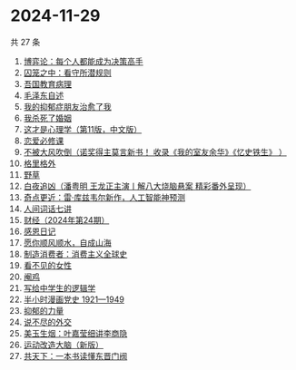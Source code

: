 # 2024-11-29

共 27 条

<!-- BEGIN WEREAD -->
<!-- 最后更新时间 2024-11-29 20:01:38 +0800 -->
1. [博弈论：每个人都能成为决策高手](https://weread.qq.com/web/bookDetail/5d332c2072575dbf5d33fe2)
1. [囚笼之中：看守所潜规则](https://weread.qq.com/web/bookDetail/50f32b10813ab95eag0154c9)
1. [吾国教育病理](https://weread.qq.com/web/bookDetail/212328f0813ab9640g0140aa)
1. [毛泽东自述](https://weread.qq.com/web/bookDetail/4de325a0813ab7379g0121da)
1. [我的抑郁症朋友治愈了我](https://weread.qq.com/web/bookDetail/83032c30813ab95ffg015dfd)
1. [我杀死了婚姻](https://weread.qq.com/web/bookDetail/5c932450813ab95d9g0104b3)
1. [这才是心理学（第11版，中文版）](https://weread.qq.com/web/bookDetail/be232300813ab6c03g015645)
1. [恋爱必修课](https://weread.qq.com/web/bookDetail/77c32540813ab9481g01256f)
1. [不被大风吹倒（诺奖得主莫言新书！ 收录《我的室友余华》《忆史铁生》 ）](https://weread.qq.com/web/bookDetail/2c032e80813ab95aag019524)
1. [格里格外](https://weread.qq.com/web/bookDetail/e1f325e0813ab8ebag017cb1)
1. [野草](https://weread.qq.com/web/bookDetail/97f32d50726a21f197f3642)
1. [白夜追凶（潘粤明 王龙正主演丨解八大烧脑悬案 精彩番外呈现）](https://weread.qq.com/web/bookDetail/42332ea0813ab9608g0127d4)
1. [奇点更近：雷·库兹韦尔新作，人工智能神预测](https://weread.qq.com/web/bookDetail/30932ba0813ab9615g012cce)
1. [人间词话七讲](https://weread.qq.com/web/bookDetail/8433280071726b0d84344b8)
1. [财经（2024年第24期）](https://weread.qq.com/web/bookDetail/5cf32b20813ab965dg010ad8)
1. [感恩日记](https://weread.qq.com/web/bookDetail/fa932580813ab6c64g0109af)
1. [愿你顺风顺水，自成山海](https://weread.qq.com/web/bookDetail/31832b10813ab95eag0137f1)
1. [制造消费者：消费主义全球史](https://weread.qq.com/web/bookDetail/bc732ce0813ab6e0dg01666c)
1. [看不见的女性](https://weread.qq.com/web/bookDetail/f1532210813ab7439g018060)
1. [阉鸡](https://weread.qq.com/web/bookDetail/02132910813ab9516g018be3)
1. [写给中学生的逻辑学](https://weread.qq.com/web/bookDetail/05e32d6072024fb305eef4c)
1. [半小时漫画党史 1921—1949](https://weread.qq.com/web/bookDetail/6b432c2072706eb76b4e507)
1. [抑郁的力量](https://weread.qq.com/web/bookDetail/62b32d40813ab9624g015171)
1. [说不尽的外交](https://weread.qq.com/web/bookDetail/42032800813ab820ag010c2e)
1. [美玉生烟：叶嘉莹细讲李商隐](https://weread.qq.com/web/bookDetail/6a53292071996d9f6a547c1)
1. [运动改造大脑（新版）](https://weread.qq.com/web/bookDetail/1f4326e0813ab7e0fg0167ca)
1. [共天下：一本书读懂东晋门阀](https://weread.qq.com/web/bookDetail/cdf32470813ab9597g018c58)
<!-- END WEREAD -->